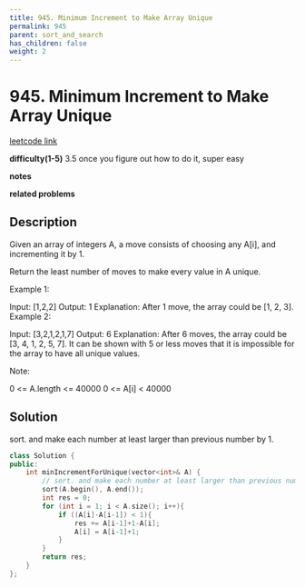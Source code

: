 ```yaml
---
title: 945. Minimum Increment to Make Array Unique
permalink: 945
parent: sort_and_search
has_children: false
weight: 2
---
```

# 945. Minimum Increment to Make Array Unique
[leetcode link](https://leetcode.com/problems/minimum-increment-to-make-array-unique/)

**difficulty(1-5)** 
3.5 
once you figure out how to do it, super easy

**notes**   

**related problems**


## Description
Given an array of integers A, a move consists of choosing any A[i], and incrementing it by 1.

Return the least number of moves to make every value in A unique.

 

Example 1:

Input: [1,2,2]
Output: 1
Explanation:  After 1 move, the array could be [1, 2, 3].
Example 2:

Input: [3,2,1,2,1,7]
Output: 6
Explanation:  After 6 moves, the array could be [3, 4, 1, 2, 5, 7].
It can be shown with 5 or less moves that it is impossible for the array to have all unique values.
 

Note:

0 <= A.length <= 40000
0 <= A[i] < 40000

## Solution

sort. and make each number at least larger than previous number by 1.
       
```c++
class Solution {
public:
    int minIncrementForUnique(vector<int>& A) {
        // sort. and make each number at least larger than previous number by 1.
        sort(A.begin(), A.end());
        int res = 0;
        for (int i = 1; i < A.size(); i++){
            if ((A[i]-A[i-1]) < 1){
                res += A[i-1]+1-A[i];
                A[i] = A[i-1]+1;
            }
        }
        return res;        
    }
};
```



